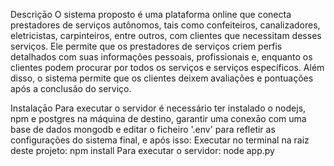 Descriçāo
O sistema proposto é uma plataforma online que conecta prestadores de serviços autônomos, tais como confeiteiros, canalizadores, eletricistas, carpinteiros, entre outros, com clientes que necessitam desses serviços. Ele permite que os prestadores de serviços criem perfis detalhados com suas informações pessoais, profissionais e, enquanto os clientes podem procurar por todos os serviços e serviços específicos. Além disso, o sistema permite que os clientes deixem avaliações e pontuações após a conclusão do serviço.

Instalaçāo
Para executar o servidor é necessário ter instalado o nodejs, npm e postgres na máquina de destino, garantir uma conexāo com uma base de dados mongodb e editar o ficheiro '.env' para refletir as configurações do sistema final, e  após isso:
Executar no terminal na raiz deste projeto:
npm install 
Para executar o servidor:
node app.py
